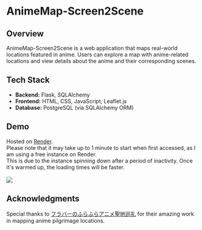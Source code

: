 # AnimeMap-Screen2Scene

## Overview
AnimeMap-Screen2Scene is a web application that maps real-world locations featured in anime. Users can explore a map with anime-related locations and view details about the anime and their corresponding scenes.

## Tech Stack
- **Backend:** Flask, SQLAlchemy
- **Frontend:** HTML, CSS, JavaScript, Leaflet.js
- **Database:** PostgreSQL (via SQLAlchemy ORM)

## Demo
Hosted on [Render](https://render.com/).
<br>
Please note that it may take up to 1 minute to start when first accessed, as I am using a free instance on Render. <br>
This is due to the instance spinning down after a period of inactivity. Once it's warmed up, the loading times will be faster.
<br><br>
<a href="https://animemap-screen2scene.onrender.com/">
    <img src="https://img.shields.io/badge/AnimeMap Screen2Scene-0088e7?logo=render&logoColor=fff&style=for-the-badge"></img>
</a>

## Acknowledgments
Special thanks to [フラバーのふらふらアニメ聖地巡礼](https://furaba-animeseichi.blog.jp/) for their amazing work in mapping anime pilgrimage locations.

